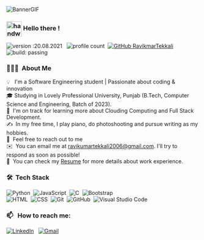 ![BannerGIF](https://github.com/ravi-kumar-t/ravi-kumar-t/assets/149192758/c2c91dee-f249-435a-aec2-6189337ffc51)

### <img alt="handwavegif" src="https://raw.githubusercontent.com/Tarikul-Islam-Anik/Animated-Fluent-Emojis/master/Emojis/Hand%20gestures/Waving%20Hand.png" width='40' align="center"/> Hello there !
![version :20.08.2021](https://img.shields.io/badge/version-20.08.2021-informational) &nbsp;
![profile count](https://komarev.com/ghpvc/?username=ravi-kumar-t&color=red)&nbsp;
[![GitHub RavikmarTekkali](https://img.shields.io/github/followers/ravi-kumar-t?label=follow&style=social)](https://github.com/ravi-kumar-t)&nbsp;
![build: passing](https://img.shields.io/badge/build-passing-success)
### 👨🏻‍💻 &nbsp;About Me

💡 &nbsp; I'm a Software Engineering student | Passionate about coding & innovation \
🎓&nbsp;Studying in Lovely Professional University, Punjab (B.Tech, Computer Science and Engineering, Batch of 2023).\
🌱 &nbsp;I'm on track for learning more about Clouding Computing and Full Stack Development.\
✍️ &nbsp;In my free time, I play piano, do photoshooting and pursue writing as my hobbies.\
💬 &nbsp;Feel free to reach out to me\
✉️ &nbsp;You can email me at ravikumartekkali2006@gmail.com. I'll try to respond as soon as possible!\
📄 &nbsp;You can check my [Resume](https://docs.google.com/document/d/1l3YhpvqUTpqB7vWYwI7IYD4fVTf_T7yM/edit?usp=drive_link&ouid=104671894653097926659&rtpof=true&sd=true) for more details about work experience.


### 🛠 &nbsp;Tech Stack

![Python](https://img.shields.io/badge/-Python-05122A?style=flat&logo=python)&nbsp;
![JavaScript](https://img.shields.io/badge/-JavaScript-05122A?style=flat&logo=javascript)&nbsp;
![C](https://img.shields.io/badge/-C-05122A?style=flat&logo=C&logoColor=A8B9CC)&nbsp;
![Bootstrap](https://img.shields.io/badge/-Bootstrap-05122A?style=flat&logo=bootstrap&logoColor=563D7C)\
![HTML](https://img.shields.io/badge/-HTML-05122A?style=flat&logo=HTML5)&nbsp;
![CSS](https://img.shields.io/badge/-CSS-05122A?style=flat&logo=CSS3&logoColor=1572B6)&nbsp;
![Git](https://img.shields.io/badge/-Git-05122A?style=flat&logo=git)&nbsp;
![GitHub](https://img.shields.io/badge/-GitHub-05122A?style=flat&logo=github)&nbsp;
![Visual Studio Code](https://img.shields.io/badge/-Visual%20Studio%20Code-05122A?style=flat&logo=visual-studio-code&logoColor=007ACC)&nbsp;

### 📫 &nbsp; How to reach me:


<a href="https://www.linkedin.com/in/ravikumar-tekkali/"><img alt="LinkedIn" src="https://img.shields.io/badge/linkedin%20-%230077B5.svg?&style=flat&logo=linkedin&logoColor=white"/></a> &nbsp;
<a href="mailto:ravikumartekkali2006@gmail.com"><img alt="Gmail" src="https://img.shields.io/badge/Gmail-D14836?style=flat&logo=gmail&logoColor=white" /></a> &nbsp;

<!--
**ravi-kumar-t/RavikumarTekkali** is a ✨ _special_ ✨ repository because its `README.md` (this file) appears on your GitHub profile.

Here are some ideas to get you started:

- 🔭 I’m currently working on ...
- 🌱 I’m currently learning ...
- 👯 I’m looking to collaborate on ...
- 🤔 I’m looking for help with ...
- 💬 Ask me about ...
- 📫 How to reach me: ...
- 😄 Pronouns: ...
- ⚡ Fun fact: ...
-->
